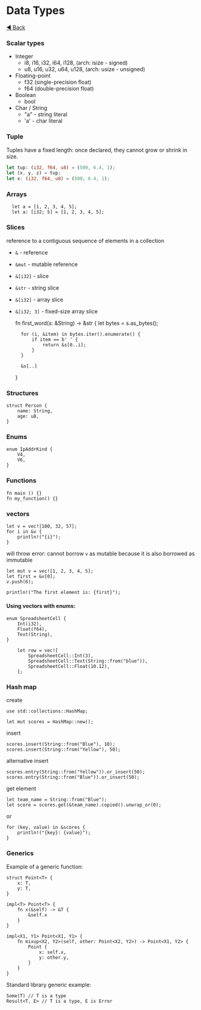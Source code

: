# Data Types

[◀ Back](./index.md)

### Scalar types
- Integer
    - i8, i16, i32, i64, i128, (arch: isize - signed)
    - u8, u16, u32, u64, u128, (arch: usize - unsigned)
- Floating-point
    - f32 (single-precision float)
    - f64 (double-precision float)
- Boolean
    - bool
- Char / String
    - "a" - string literal
    - 'a' - char literal
### Tuple

Tuples have a fixed length: once declared, they cannot grow or shrink in size.

```rust
let tup: (i32, f64, u8) = (500, 6.4, 1);
let (x, y, z) = tup;
let x: (i32, f64, u8) = (500, 6.4, 1);
```

### Arrays
```
  let a = [1, 2, 3, 4, 5];
  let a: [i32; 5] = [1, 2, 3, 4, 5];
```
### Slices

reference to a contiguous sequence of elements in a collection
- `&` - reference
- `&mut` - mutable reference
- `&[i32]` - slice
- `&str` - string slice
- `&[i32]` - array slice
- `&[i32; 3]` - fixed-size array slice


    fn first_word(s: &String) -> &str {
        let bytes = s.as_bytes();

        for (i, &item) in bytes.iter().enumerate() {
            if item == b' ' {
                return &s[0..i];
            }
        }
    
        &s[..]
    }

### Structures

    struct Person {
        name: String,
        age: u8,
    }


### Enums

    enum IpAddrKind {
        V4,
        V6,
    }

### Functions

    fn main () {}
    fn my_function() {}

### vectors

    let v = vec![100, 32, 57];
    for i in &v {
        println!("{i}");
    }

will throw error: cannot borrow `v` as mutable because it is also borrowed as immutable

    let mut v = vec![1, 2, 3, 4, 5];
    let first = &v[0];
    v.push(6);

    println!("The first element is: {first}");

#### Using vectors with enums:

    enum SpreadsheetCell {
        Int(i32),
        Float(f64),
        Text(String),
    }
    
        let row = vec![
            SpreadsheetCell::Int(3),
            SpreadsheetCell::Text(String::from("blue")),
            SpreadsheetCell::Float(10.12),
        ];


### Hash map

create

    use std::collections::HashMap;

    let mut scores = HashMap::new();

insert

    scores.insert(String::from("Blue"), 10);
    scores.insert(String::from("Yellow"), 50);

alternative insert

    scores.entry(String::from("Yellow")).or_insert(50);
    scores.entry(String::from("Blue")).or_insert(50);

get element

    let team_name = String::from("Blue");
    let score = scores.get(&team_name).copied().unwrap_or(0);

or

    for (key, value) in &scores {
        println!("{key}: {value}");
    }


### Generics

Example of a generic function:

    struct Point<T> {
        x: T,
        y: T,
    }

    impl<T> Point<T> {
        fn x(&self) -> &T {
            &self.x
        }
    }
    
    impl<X1, Y1> Point<X1, Y1> {
        fn mixup<X2, Y2>(self, other: Point<X2, Y2>) -> Point<X1, Y2> {
            Point {
                x: self.x,
                y: other.y,
            }
        }
    }

Standard library generic example:

    Some(T) // T is a type
    Result<T, E> // T is a type, E is Error


